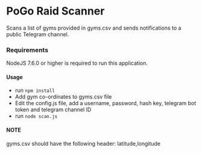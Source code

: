 # PoGo Raid Scanner

Scans a list of gyms provided in gyms.csv and sends notifications to a public Telegram channel.

### Requirements

NodeJS 7.6.0 or higher is required to run this application.

#### Usage

* run `npm install`
* Add gym co-ordinates to gyms.csv file
* Edit the config.js file, add a username, password, hash key, telegram bot token and telegram channel ID
* run `node scan.js`


#### NOTE
gyms.csv should have the following header: latitude,longitude


